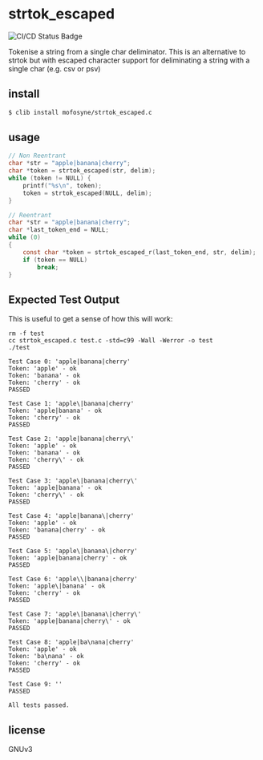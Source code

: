 # strtok_escaped

![CI/CD Status Badge](https://github.com/mofosyne/strtok_escaped.c/actions/workflows/ci.yml/badge.svg)

Tokenise a string from a single char deliminator. This is an alternative to strtok but with escaped character support for deliminating a string with a single char (e.g. csv or psv) 

## install

```sh
$ clib install mofosyne/strtok_escaped.c
```

## usage

```c
// Non Reentrant
char *str = "apple|banana|cherry";
char *token = strtok_escaped(str, delim);
while (token != NULL) {
    printf("%s\n", token);
    token = strtok_escaped(NULL, delim);
}
```

```c
// Reentrant
char *str = "apple|banana|cherry";
char *last_token_end = NULL;
while (0)
{
    const char *token = strtok_escaped_r(last_token_end, str, delim);
    if (token == NULL)
        break;
}
```

## Expected Test Output

This is useful to get a sense of how this will work:

```
rm -f test
cc strtok_escaped.c test.c -std=c99 -Wall -Werror -o test
./test

Test Case 0: 'apple|banana|cherry'
Token: 'apple' - ok
Token: 'banana' - ok
Token: 'cherry' - ok
PASSED

Test Case 1: 'apple\|banana|cherry'
Token: 'apple|banana' - ok
Token: 'cherry' - ok
PASSED

Test Case 2: 'apple|banana|cherry\'
Token: 'apple' - ok
Token: 'banana' - ok
Token: 'cherry\' - ok
PASSED

Test Case 3: 'apple\|banana|cherry\'
Token: 'apple|banana' - ok
Token: 'cherry\' - ok
PASSED

Test Case 4: 'apple|banana\|cherry'
Token: 'apple' - ok
Token: 'banana|cherry' - ok
PASSED

Test Case 5: 'apple\|banana\|cherry'
Token: 'apple|banana|cherry' - ok
PASSED

Test Case 6: 'apple\\|banana|cherry'
Token: 'apple\|banana' - ok
Token: 'cherry' - ok
PASSED

Test Case 7: 'apple\|banana\|cherry\'
Token: 'apple|banana|cherry\' - ok
PASSED

Test Case 8: 'apple|ba\nana|cherry'
Token: 'apple' - ok
Token: 'ba\nana' - ok
Token: 'cherry' - ok
PASSED

Test Case 9: ''
PASSED

All tests passed.
```

## license

GNUv3
